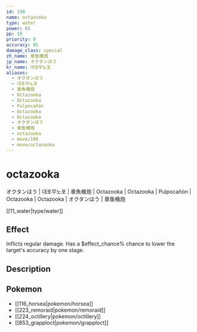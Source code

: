 ```yaml
---
id: 190
name: octazooka
type: water
power: 65
pp: 10
priority: 0
accuracy: 85
damage_class: special
zh_name: 章鱼桶炮
jp_name: オクタンほう
kr_name: 대포무노포
aliases:
  - オクタンほう
  - 대포무노포
  - 章魚桶炮
  - Octazooka
  - Octazooka
  - Pulpocañón
  - Octazooka
  - Octazooka
  - オクタンほう
  - 章鱼桶炮
  - octazooka
  - move/190
  - move/octazooka
---
```

# octazooka
    
オクタンほう | 대포무노포 | 章魚桶炮 | Octazooka | Octazooka | Pulpocañón | Octazooka | Octazooka | オクタンほう | 章鱼桶炮

[[11_water|type/water]]

## Effect

Inflicts regular damage.  Has a $effect_chance% chance to lower the target's accuracy by one stage.

## Description



## Pokemon

- [[116_horsea|pokemon/horsea]]
- [[223_remoraid|pokemon/remoraid]]
- [[224_octillery|pokemon/octillery]]
- [[853_grapploct|pokemon/grapploct]]

